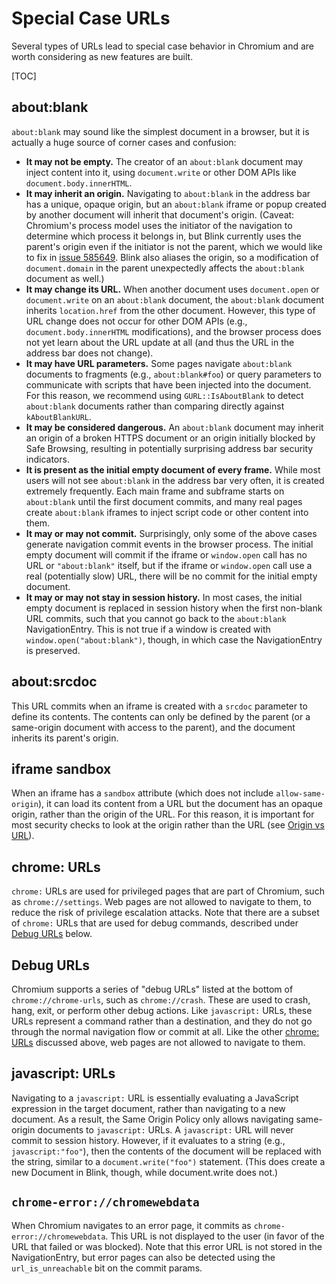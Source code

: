 # Special Case URLs

Several types of URLs lead to special case behavior in Chromium and are worth
considering as new features are built.

[TOC]


## about:blank

`about:blank` may sound like the simplest document in a browser, but it is
actually a huge source of corner cases and confusion:

 * **It may not be empty.** The creator of an `about:blank` document may inject
   content into it, using `document.write` or other DOM APIs like
   `document.body.innerHTML`.
 * **It may inherit an origin.** Navigating to `about:blank` in the address bar
   has a unique, opaque origin, but an `about:blank` iframe or popup created by
   another document will inherit that document's origin. (Caveat: Chromium's
   process model uses the initiator of the navigation to determine which process
   it belongs in, but Blink currently uses the parent's origin even if the
   initiator is not the parent, which we would like to fix in
   [issue 585649](https://crbug.com/585649). Blink also aliases the origin, so a
   modification of `document.domain` in the parent unexpectedly affects the
   `about:blank` document as well.)
 * **It may change its URL.** When another document uses `document.open` or
   `document.write` on an `about:blank` document, the `about:blank` document
   inherits `location.href` from the other document. However, this type of URL
   change does not occur for other DOM APIs (e.g., `document.body.innerHTML`
   modifications), and the browser process does not yet learn about the URL
   update at all (and thus the URL in the address bar does not change).
 * **It may have URL parameters.** Some pages navigate `about:blank` documents
   to fragments (e.g., `about:blank#foo`) or query parameters to communicate
   with scripts that have been injected into the document. For this reason, we
   recommend using `GURL::IsAboutBlank` to detect `about:blank` documents rather
   than comparing directly against `kAboutBlankURL`.
 * **It may be considered dangerous.** An `about:blank` document may inherit an
   origin of a broken HTTPS document or an origin initially blocked by Safe
   Browsing, resulting in potentially surprising address bar security
   indicators.
 * **It is present as the initial empty document of every frame.** While most
   users will not see `about:blank` in the address bar very often, it is created
   extremely frequently. Each main frame and subframe starts on `about:blank`
   until the first document commits, and many real pages create `about:blank`
   iframes to inject script code or other content into them.
 * **It may or may not commit.** Surprisingly, only some of the above cases
   generate navigation commit events in the browser process. The initial empty
   document will commit if the iframe or `window.open` call has no URL or
   `"about:blank"` itself, but if the iframe or `window.open` call use a real
   (potentially slow) URL, there will be no commit for the initial empty
   document.
 * **It may or may not stay in session history.** In most cases, the initial
   empty document is replaced in session history when the first non-blank URL
   commits, such that you cannot go back to the `about:blank` NavigationEntry.
   This is not true if a window is created with `window.open("about:blank")`,
   though, in which case the NavigationEntry is preserved.


## about:srcdoc

This URL commits when an iframe is created with a `srcdoc` parameter to define
its contents. The contents can only be defined by the parent (or a same-origin
document with access to the parent), and the document inherits its parent's
origin.


## iframe sandbox

When an iframe has a `sandbox` attribute (which does not include
`allow-same-origin`), it can load its content from a URL but the document has an
opaque origin, rather than the origin of the URL. For this reason, it is
important for most security checks to look at the origin rather than the URL
(see [Origin vs URL](security/origin-vs-url.md)).


## chrome: URLs

`chrome:` URLs are used for privileged pages that are part of Chromium, such as
`chrome://settings`. Web pages are not allowed to navigate to them, to reduce
the risk of privilege escalation attacks. Note that there are a subset of
`chrome:` URLs that are used for debug commands, described under
[Debug URLs](#debug-urls) below.


## Debug URLs

Chromium supports a series of "debug URLs" listed at the bottom of
`chrome://chrome-urls`, such as `chrome://crash`. These are used to crash, hang,
exit, or perform other debug actions. Like `javascript:` URLs, these URLs
represent a command rather than a destination, and they do not go through the
normal navigation flow or commit at all. Like the other
[chrome: URLs](#chrome_urls) discussed above, web pages are not allowed to
navigate to them.


## javascript: URLs

Navigating to a `javascript:` URL is essentially evaluating a JavaScript
expression in the target document, rather than navigating to a new document. As
a result, the Same Origin Policy only allows navigating same-origin documents to
`javascript:` URLs. A `javascript:` URL will never commit to session history.
However, if it evaluates to a string (e.g., `javascript:"foo"`), then the
contents of the document will be replaced with the string, similar to a
`document.write("foo")` statement. (This does create a new Document in Blink,
though, while document.write does not.)


## `chrome-error://chromewebdata`

When Chromium navigates to an error page, it commits as
`chrome-error://chromewebdata`. This URL is not displayed to the user (in favor
of the URL that failed or was blocked). Note that this error URL is not stored
in the NavigationEntry, but error pages can also be detected using the
`url_is_unreachable` bit on the commit params.
